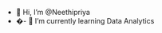 - 👋 Hi, I’m @Neethipriya
- �- 🌱 I’m currently learning Data Analytics
<!---
Neethipriya/Neethipriya is a ✨ special ✨ repository because its `README.md` (this file) appears on your GitHub profile.
You can click the Preview link to take a look at your changes.
--->
